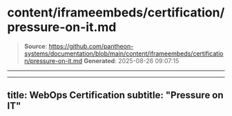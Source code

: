 # content/iframeembeds/certification/pressure-on-it.md

> **Source**: https://github.com/pantheon-systems/documentation/blob/main/content/iframeembeds/certification/pressure-on-it.md
> **Generated**: 2025-08-26 09:07:15

---

---
title: WebOps Certification
subtitle: "Pressure on IT"
---

<Partial file="certification-guide/pressure-on-it.md" />
